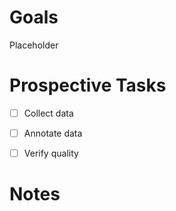 # Goals

Placeholder


# Prospective Tasks

* [ ] Collect data
* [ ] Annotate data
* [ ] Verify quality


# Notes
